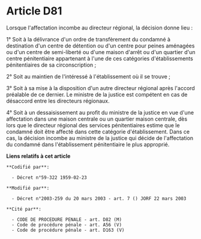 # Article D81

Lorsque l'affectation incombe au directeur régional, la décision donne lieu :

1° Soit à la délivrance d'un ordre de transfèrement du condamné à destination d'un centre de détention ou d'un centre pour
peines aménagées ou d'un centre de semi-liberté ou d'une maison d'arrêt ou d'un quartier d'un centre pénitentiaire
appartenant à l'une de ces catégories d'établissements pénitentiaires de sa circonscription ;

2° Soit au maintien de l'intéressé à l'établissement où il se trouve ;

3° Soit à sa mise à la disposition d'un autre directeur régional après l'accord préalable de ce dernier. Le ministre de la
justice est compétent en cas de désaccord entre les directeurs régionaux.

4° Soit à un dessaisissement au profit du ministre de la justice en vue d'une affectation dans une maison centrale ou un
quartier maison centrale, dès lors que le directeur régional des services pénitentiaires estime que le condamné doit être
affecté dans cette catégorie d'établissement. Dans ce cas, la décision incombe au ministre de la justice qui décide de
l'affectation du condamné dans l'établissement pénitentiaire le plus approprié.

**Liens relatifs à cet article**

	**Codifié par**:

	  - Décret n°59-322 1959-02-23

	**Modifié par**:

	  - Décret n°2003-259 du 20 mars 2003 - art. 7 () JORF 22 mars 2003

	**Cité par**:

	  - CODE DE PROCEDURE PENALE - art. D82 (M)
	  - Code de procédure pénale - art. A56 (V)
	  - Code de procédure pénale - art. D163 (V)
